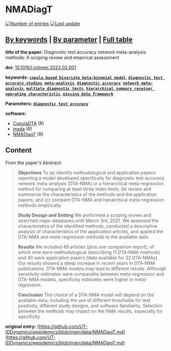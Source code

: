 <!--DO NOT EDIT BY HAND-->
 
#  NMADiagT 
 

[![Number of entries](https://img.shields.io/badge/dynamic/json?label=Entries&query=message&url=https%3A%2F%2Fut-iddynamics.github.io%2Fwepidemics%2Finfo%2Fentries.json)](https://github.com/UT-IDDynamics/wepidemics) [![Last update](https://img.shields.io/github/last-commit/UT-IDDynamics/wepidemics)](https://github.com/UT-IDDynamics/wepidemics)

[**By keywords**](../by-keyword.md) \| [**By parameter**](../by-parameter.md) \| [**Full table**](../full-table.md)
---
 
 
**title of the paper:** Diagnostic test accuracy network meta-analysis methods: A scoping review and empirical assessment
 
**doi:** [10.1016/j.jclinepi.2022.02.001](https://doi.org/10.1016/j.jclinepi.2022.02.001)
 

**keywords:** [**`copula based bivariate beta-binomial model`**](../by-keyword.md#copula-based-bivariate-beta-binomial-model), [**`diagnostic test accuracy studies`**](../by-keyword.md#diagnostic-test-accuracy-studies), [**`meta-analysis`**](../by-keyword.md#meta-analysis), [**`diagnostic accuracy`**](../by-keyword.md#diagnostic-accuracy), [**`network meta-analysis`**](../by-keyword.md#network-meta-analysis), [**`multiple diagnostic tests`**](../by-keyword.md#multiple-diagnostic-tests), [**`hierarchical summary receiver operating characteristic`**](../by-keyword.md#hierarchical-summary-receiver-operating-characteristic), [**`missing data framework`**](../by-keyword.md#missing-data-framework) 

**Parameters:** [**`diagnostic test accuracy`**](../by-parameter.md#diagnostic-test-accuracy) 

**software:**
 
 - [CopulaDTA](https://cran.r-project.org/web/packages/CopulaDTA/index.html) (R) 
 - [mada](https://cranr-projectorg/web/packages/mada/indexhtml) (R) 
 - [NMADiagT](https://cran.r-project.org/web/packages/NMADiagT/index.html) (R) 


## Content



From the paper's Abstract:

> **Objectives**
To (a) identify methodological and application papers reporting a model developed specifically for diagnostic test accuracy network meta-analysis (DTA-NMA) or a hierarchical meta-regression method for comparing at least three index tests; (b) review and summarize the characteristics of the methods and the application papers; and (c) compare DTA-NMA and hierarchical meta-regression methods empirically.
>
> **Study Design and Setting**
We performed a scoping review and searched major databases until March 3rd, 2021. We assessed the characteristics of the identified methods, conducted a descriptive analysis of characteristics of the application articles, and applied the DTA-NMA and meta-regression methods to the available data.
>
> **Results**
We included 49 articles (plus one companion report), of which nine were methodological (describing 11 DTA-NMA methods) and 40 were application papers (data available for 32 DTA-NMAs). Our results showed a steep increase in recent years in DTA-NMA publications. DTA-NMA models may lead to different results. Although sensitivity estimates were comparable between meta-regression and DTA-NMA models, specificity estimates were higher in meta-regression.
>
> **Conclusion**
The choice of a DTA-NMA model will depend on the available data, including the use of different thresholds for test positivity, different study designs, and software familiarity. Selection between the methods may impact on the NMA results, especially for specificity.





 **original entry:**  [https://github.com/UT-IDDynamics/wepidemics/blob/main/data/NMADiagT.md](https://github.com/UT-IDDynamics/wepidemics/blob/main/data/NMADiagT.md) 
